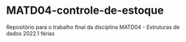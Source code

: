 # MATD04-controle-de-estoque
Repositório para o trabalho final da disciplina MATD04 - Estruturas de dados 2022.1 férias
